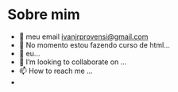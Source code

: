  #  Sobre mim
- 👋 meu email ivanjrprovensi@gmail.com
- 👀 No momento estou fazendo curso de html...
- 🌱 eu...
- 💞️ I’m looking to collaborate on ...
- 📫 How to reach me ...
-
<!---
ivanjrprovensi/ivanjrprovensi is a ✨ special ✨ repository because its `README.md` (this file) appears on your GitHub profile.
You can click the Preview link to take a look at your changes.
--->
